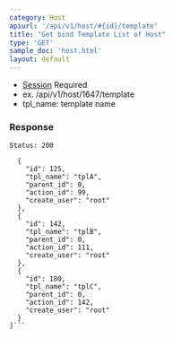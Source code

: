 ```yaml
---
category: Host
apiurl: '/api/v1/host/#{id}/template'
title: "Get bind Template List of Host"
type: 'GET'
sample_doc: 'host.html'
layout: default
---
```


* [Session](#/authentication) Required
* ex. /api/v1/host/1647/template
* tpl_name: template name

### Response

```Status: 200```
```[
  {
    "id": 125,
    "tpl_name": "tplA",
    "parent_id": 0,
    "action_id": 99,
    "create_user": "root"
  },
  {
    "id": 142,
    "tpl_name": "tplB",
    "parent_id": 0,
    "action_id": 111,
    "create_user": "root"
  },
  {
    "id": 180,
    "tpl_name": "tplC",
    "parent_id": 0,
    "action_id": 142,
    "create_user": "root"
  }
]```
